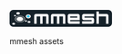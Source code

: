 ![mmesh](https://github.com/mmesh/assets/blob/HEAD/images/logo/mmesh_logo_v5_180x30.png)

mmesh assets
